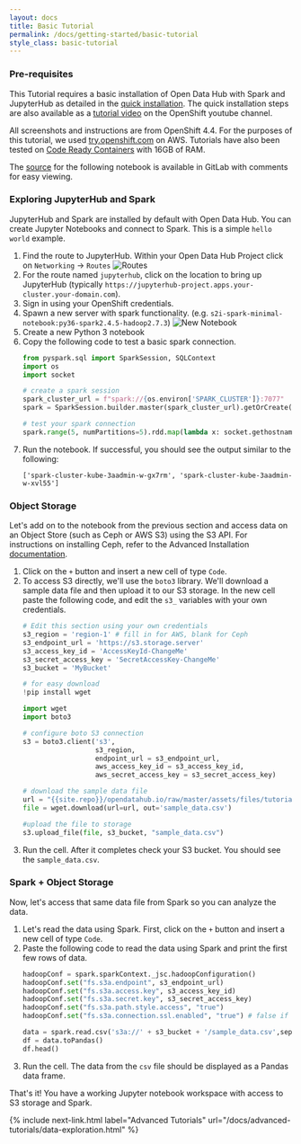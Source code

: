 ```yaml
---
layout: docs
title: Basic Tutorial
permalink: /docs/getting-started/basic-tutorial
style_class: basic-tutorial
---
```


### Pre-requisites

This Tutorial requires a basic installation of Open Data Hub with Spark and JupyterHub as detailed in the [quick installation]({{site.baseurl}}/docs/getting-started/quick-installation). The quick installation steps are also available as a <a class="external-link" href="https://www.youtube.com/watch?v=-T6ypF7LoKk&t=2s" target="_blank"><i class="fas fa-external-link-alt"></i>tutorial video</a> on the OpenShift youtube channel.

All screenshots and instructions are from OpenShift 4.4.  For the purposes of this tutorial, we used [try.openshift.com](https://try.openshift.com/) on AWS.  Tutorials have also been tested on [Code Ready Containers](https://code-ready.github.io/crc/) with 16GB of RAM.

The [source]({{site.repo}}/opendatahub.io/blob/master/assets/files/tutorials/basic/basic_tutorial_notebook.ipynb) for the following notebook is available in GitLab with comments for easy viewing.

### Exploring JupyterHub and Spark

JupyterHub and Spark are installed by default with Open Data Hub.  You can create Jupyter Notebooks and connect to Spark.  This is a simple `hello world` example.

1.  Find the route to JupyterHub.  Within your Open Data Hub Project click on `Networking` -> `Routes`
    ![Routes]({{site.baseurl}}/assets/img/pages/docs/basic-tutorial/routes.png "Routes")
1.  For the route named `jupyterhub`, click on the location to bring up JupyterHub (typically `https://jupyterhub-project.apps.your-cluster.your-domain.com`).
1.  Sign in using your OpenShift credentials.
1.  Spawn a new server with spark functionality.  (e.g. `s2i-spark-minimal-notebook:py36-spark2.4.5-hadoop2.7.3`)
    ![New Notebook]({{site.baseurl}}/assets/img/pages/docs/basic-tutorial/new-notebook.png "New Notebook")
1.  Create a new Python 3 notebook
1.  Copy the following code to test a basic spark connection.
    ```python
    from pyspark.sql import SparkSession, SQLContext
    import os
    import socket

    # create a spark session
    spark_cluster_url = f"spark://{os.environ['SPARK_CLUSTER']}:7077"
    spark = SparkSession.builder.master(spark_cluster_url).getOrCreate()

    # test your spark connection
    spark.range(5, numPartitions=5).rdd.map(lambda x: socket.gethostname()).distinct().collect()
    ```
1.  Run the notebook.  If successful, you should see the output similar to the following:
    ```
    ['spark-cluster-kube-3aadmin-w-gx7rm', 'spark-cluster-kube-3aadmin-w-xvl55']
    ```


### Object Storage

Let's add on to the notebook from the previous section and access data on an Object Store (such as Ceph or AWS S3) using the S3 API.  For instructions on installing Ceph, refer to the Advanced Installation [documentation]({{site.baseurl}}/docs/administration/advanced-installation/object-storage.html).
1.  Click on the `+` button and insert a new cell of type `Code`.
1.  To access S3 directly, we'll use the `boto3` library.  We'll download a sample data file and then upload it to our S3 storage.  In the new cell paste the following code, and edit the `s3_` variables with your own credentials.
    ```python
    # Edit this section using your own credentials
    s3_region = 'region-1' # fill in for AWS, blank for Ceph
    s3_endpoint_url = 'https://s3.storage.server'
    s3_access_key_id = 'AccessKeyId-ChangeMe'
    s3_secret_access_key = 'SecretAccessKey-ChangeMe'
    s3_bucket = 'MyBucket'

    # for easy download
    !pip install wget

    import wget
    import boto3

    # configure boto S3 connection
    s3 = boto3.client('s3',
                      s3_region,
                      endpoint_url = s3_endpoint_url,
                      aws_access_key_id = s3_access_key_id,
                      aws_secret_access_key = s3_secret_access_key)

    # download the sample data file
    url = "{{site.repo}}/opendatahub.io/raw/master/assets/files/tutorials/basic/sample_data.csv"
    file = wget.download(url=url, out='sample_data.csv')

    #upload the file to storage
    s3.upload_file(file, s3_bucket, "sample_data.csv")
    ```
1.  Run the cell.  After it completes check your S3 bucket.  You should see the `sample_data.csv`.


### Spark + Object Storage

Now, let's access that same data file from Spark so you can analyze the data.

1.  Let's read the data using Spark. First, click on the `+` button and insert a new cell of type `Code`.
1.  Paste the following code to read the data using Spark and print the first few rows of data.
    ```python
    hadoopConf = spark.sparkContext._jsc.hadoopConfiguration()
    hadoopConf.set("fs.s3a.endpoint", s3_endpoint_url)
    hadoopConf.set("fs.s3a.access.key", s3_access_key_id)
    hadoopConf.set("fs.s3a.secret.key", s3_secret_access_key)
    hadoopConf.set("fs.s3a.path.style.access", "true")
    hadoopConf.set("fs.s3a.connection.ssl.enabled", "true") # false if not https

    data = spark.read.csv('s3a://' + s3_bucket + '/sample_data.csv',sep=",", header=True)
    df = data.toPandas()
    df.head()
    ```
1.  Run the cell. The data from the `csv` file should be displayed as a Pandas data frame.

That's it!  You have a working Jupyter notebook workspace with access to S3 storage and Spark.



{% include next-link.html label="Advanced Tutorials" url="/docs/advanced-tutorials/data-exploration.html" %}


